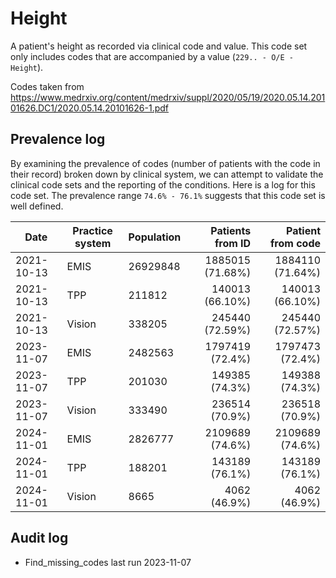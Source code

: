 # Height

A patient's height as recorded via clinical code and value. This code set only includes codes that are accompanied by a value (`229.. - O/E - Height`).

Codes taken from https://www.medrxiv.org/content/medrxiv/suppl/2020/05/19/2020.05.14.20101626.DC1/2020.05.14.20101626-1.pdf

## Prevalence log

By examining the prevalence of codes (number of patients with the code in their record) broken down by clinical system, we can attempt to validate the clinical code sets and the reporting of the conditions. Here is a log for this code set. The prevalence range `74.6% - 76.1%` suggests that this code set is well defined.

| Date       | Practice system | Population | Patients from ID | Patient from code |
| ---------- | --------------- | ---------- | ---------------: | ----------------: |
| 2021-10-13 | EMIS            | 26929848   | 1885015 (71.68%) |  1884110 (71.64%) |
| 2021-10-13 | TPP             | 211812     |  140013 (66.10%) |   140013 (66.10%) |
| 2021-10-13 | Vision          | 338205     |  245440 (72.59%) |   245440 (72.57%) |
| 2023-11-07 | EMIS            | 2482563    |  1797419 (72.4%) |   1797473 (72.4%) |
| 2023-11-07 | TPP             | 201030     |   149385 (74.3%) |    149388 (74.3%) |
| 2023-11-07 | Vision          | 333490     |   236514 (70.9%) |    236518 (70.9%) |
| 2024-11-01 | EMIS | 2826777 | 2109689 (74.6%) | 2109689 (74.6%) | 
| 2024-11-01 | TPP | 188201 | 143189 (76.1%) | 143189 (76.1%) | 
| 2024-11-01 | Vision | 8665 | 4062 (46.9%) | 4062 (46.9%) | 


## Audit log

- Find_missing_codes last run 2023-11-07


